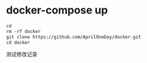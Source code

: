 # docker-compose up

```html
cd
rm -rf docker 
git clone https://github.com/AprilOneDay/docker.git
cd docker
```

测试修改记录

